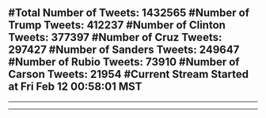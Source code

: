 #Total Number of Tweets: 1432565 
#Number of Trump Tweets: 412237
#Number of Clinton Tweets: 377397
#Number of Cruz Tweets: 297427
#Number of Sanders Tweets: 249647
#Number of Rubio Tweets: 73910
#Number of Carson Tweets: 21954
#Current Stream Started at Fri Feb 12 00:58:01 MST
---
---
---
